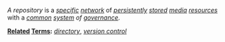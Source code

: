 *A repository* is a *[specific](https://github.com/gcassel/Modular-Organization-Terminology/blob/master/terms/specific.md) [network](https://github.com/gcassel/Modular-Organization-Terminology/blob/master/terms/network.md)* of *[persistently](https://github.com/gcassel/Modular-Organization-Terminology/blob/master/terms/persist.md) [stored](https://github.com/gcassel/Modular-Organization-Terminology/blob/master/terms/store.md) [media](https://github.com/gcassel/Modular-Organization-Terminology/blob/master/terms/media.md) [resources](https://github.com/gcassel/Modular-Organization-Terminology/blob/master/terms/resource.md)* with a *[common](https://github.com/gcassel/Modular-Organization-Terminology/blob/master/terms/common.md) [system](https://github.com/gcassel/Modular-Organization-Terminology/blob/master/terms/system.md) of [governance](https://github.com/gcassel/Modular-Organization-Terminology/blob/master/terms/governance.md)*.
		
**[Related](https://github.com/gcassel/Modular-Organization-Terminology/blob/master/terms/relationship.md) [Terms](https://github.com/gcassel/Modular-Organization-Terminology/blob/master/terms/term.md):** *[directory](https://github.com/gcassel/Modular-Organization-Terminology/blob/master/terms/directory.md)*, *[version control](https://github.com/gcassel/Modular-Organization-Terminology/blob/master/compound-terms/version-control.md)*
